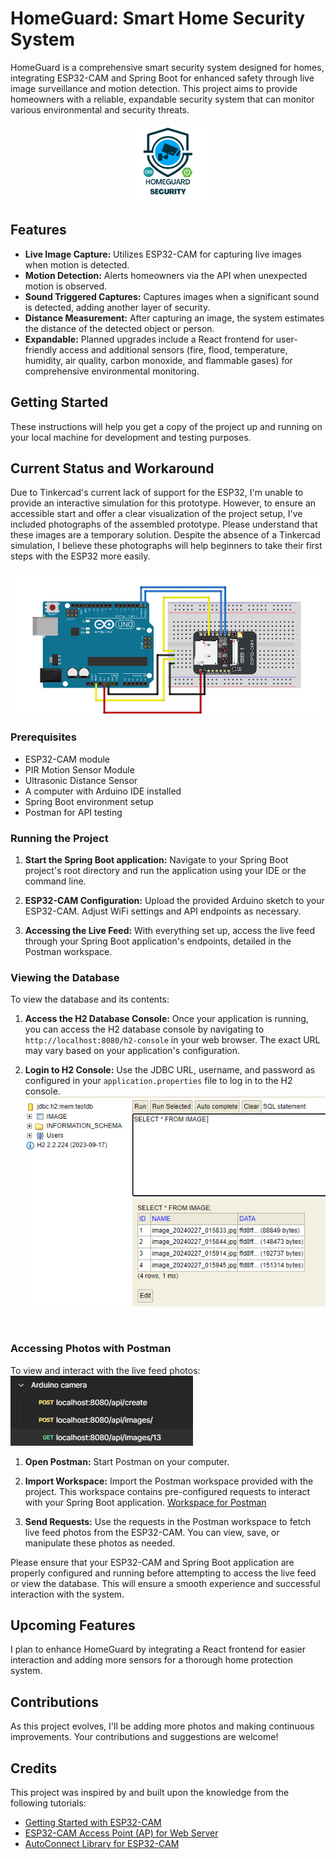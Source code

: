 # HomeGuard: Smart Home Security System 

HomeGuard is a comprehensive smart security system designed for homes, integrating ESP32-CAM and Spring Boot for enhanced safety through live image surveillance and motion detection. This project aims to provide homeowners with a reliable, expandable security system that can monitor various environmental and security threats. 

<p align="center">
  <img src="images_for_Readme/Homeguard_Logo.png" alt="ESP 32 Arduino" width="125">
</p>


## Features

- **Live Image Capture:** Utilizes ESP32-CAM for capturing live images when motion is detected.
- **Motion Detection:** Alerts homeowners via the API when unexpected motion is observed.
- **Sound Triggered Captures:** Captures images when a significant sound is detected, adding another layer of security.
- **Distance Measurement:** After capturing an image, the system estimates the distance of the detected object or person.
- **Expandable:** Planned upgrades include a React frontend for user-friendly access and additional sensors (fire, flood, temperature, humidity, air quality, carbon monoxide, and flammable gases) for comprehensive environmental monitoring.

## Getting Started

These instructions will help you get a copy of the project up and running on your local machine for development and testing purposes.

## Current Status and Workaround

Due to Tinkercad's current lack of support for the ESP32, I'm unable to provide an interactive simulation for this prototype. However, to ensure an accessible start and offer a clear visualization of the project setup, I've included photographs of the assembled prototype.
Please understand that these images are a temporary solution. Despite the absence of a Tinkercad simulation, I believe these photographs will help beginners to take their first steps with the ESP32 more easily.

![ESP 32 Arduino](images_for_Readme/esp32_circuit.jpg)

### Prerequisites

- ESP32-CAM module
- PIR Motion Sensor Module
- Ultrasonic Distance Sensor
- A computer with Arduino IDE installed
- Spring Boot environment setup
- Postman for API testing


### Running the Project

1. **Start the Spring Boot application:** Navigate to your Spring Boot project's root directory and run the application using your IDE or the command line.

2. **ESP32-CAM Configuration:** Upload the provided Arduino sketch to your ESP32-CAM. Adjust WiFi settings and API endpoints as necessary.

3. **Accessing the Live Feed:** With everything set up, access the live feed through your Spring Boot application's endpoints, detailed in the Postman workspace.

### Viewing the Database

To view the database and its contents: 

1. **Access the H2 Database Console:** Once your application is running, you can access the H2 database console by navigating to `http://localhost:8080/h2-console` in your web browser. The exact URL may vary based on your application's configuration.

2. **Login to H2 Console:** Use the JDBC URL, username, and password as configured in your `application.properties` file to log in to the H2 console. <br>![Database Image](images_for_Readme/database.png)
<br>


### Accessing Photos with Postman

To view and interact with the live feed photos: ![Database Image](images_for_Readme/postman_collection.png)

1. **Open Postman:** Start Postman on your computer.

2. **Import Workspace:** Import the Postman workspace provided with the project. This workspace contains pre-configured requests to interact with your Spring Boot application. <a href="https://github.com/berkaybarisalgun/HomeGuard--A-Smart-Home-Security-System-with-ESP32-CAM-and-Spring-Boot/blob/main/Arduino%20camera.postman_collection.json">Workspace for Postman</a>

3. **Send Requests:** Use the requests in the Postman workspace to fetch live feed photos from the ESP32-CAM. You can view, save, or manipulate these photos as needed.

Please ensure that your ESP32-CAM and Spring Boot application are properly configured and running before attempting to access the live feed or view the database. This will ensure a smooth experience and successful interaction with the system.
   

## Upcoming Features

I plan to enhance HomeGuard by integrating a React frontend for easier interaction and adding more sensors for a thorough home protection system.

## Contributions

As this project evolves, I'll be adding more photos and making continuous improvements. Your contributions and suggestions are welcome!

## Credits

This project was inspired by and built upon the knowledge from the following tutorials:
- [Getting Started with ESP32-CAM](https://lastminuteengineers.com/getting-started-with-esp32-cam/)
- [ESP32-CAM Access Point (AP) for Web Server](https://randomnerdtutorials.com/esp32-cam-access-point-ap-web-server/)
- [AutoConnect Library for ESP32-CAM](https://hieromon.github.io/AutoConnect/esp32cam.html)


